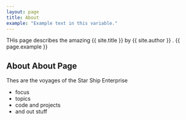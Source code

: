```yaml
---
layout: page
title: About
example: "Example text in this variable."
---
```


THis page describes the amazing {{ site.title }} by {{ site.author }} .
{{ page.example }}

## About About Page

Thes are the voyages of the Star Ship Enterprise

- focus
- topics
- code and projects
- and out stuff


